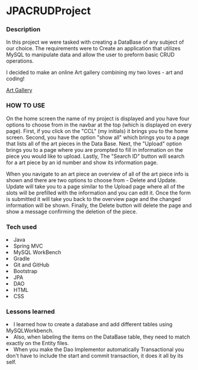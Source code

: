 # JPACRUDProject

### Description
In this project we were tasked with creating a DataBase of any subject of our choice. The requirements were to Create an application that utilizes MySQL to manipulate data and allow the user to preform basic CRUD operations.

I decided to make an online Art gallery combining my two loves - art and coding!

<a href="http://18.232.244.192:8080/ArtGallery/home.do?" target="_blank" >Art Gallery</a>

### HOW TO USE

On the home screen the name of my project is displayed and you have four options to choose from in the navbar at the top (which is displayed on every page). First, if you click on the "CCL" (my initials) it brings you to the home screen. Second, you have the option "show all" which brings you to a page that lists all of the art pieces in the Data Base. Next, the "Upload" option brings you to a page where you are prompted to fill in information on the piece you would like to upload. Lastly, The "Search ID" button will search for a art piece by an id number and show its information page.

When you navigate to an art piece an overview of all of the art piece info is shown and there are two options to choose from - Delete and Update. Update will take you to a page similar to the Upload page where all of the slots will be prefilled with the information and you can edit it. Once the form is submitted it will take you back to the overview page and the changed information will be shown. Finally, the Delete button will delete the page and show a message confirming the deletion of the piece.

### Tech used
<li> Java
<li> Spring MVC
<li> MySQL WorkBench
<li> Gradle
<li> Git and GitHub
<li> Bootstrap
<li> JPA
<li> DAO
<li> HTML
<li> CSS



### Lessons learned
<li>  I learned how to create a database and add different tables using MySQLWorkbench.
<li> Also, when labeling the items on the DataBase table, they need to match exactly on the Entity files.
<li> When you make the Dao Implementor automatically Transactional you don't have to include the start and commit transaction, it does it all by its self.

